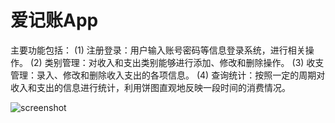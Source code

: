 爱记账App
=====
主要功能包括：
(1) 注册登录：用户输入账号密码等信息登录系统，进行相关操作。
(2) 类别管理：对收入和支出类别能够进行添加、修改和删除操作。
(3) 收支管理：录入、修改和删除收入支出的各项信息。
(4) 查询统计：按照一定的周期对收入和支出的信息进行统计，利用饼图直观地反映一段时间的消费情况。

![screenshot](https://github.com/isuperqiang/Word/blob/master/screenshot/Screenshot_2016-03-30-15-22-07_com.silence.accoun.png)
